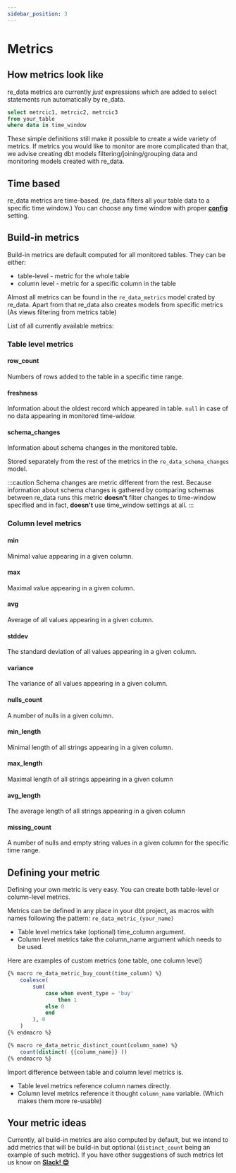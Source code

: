 ```yaml
---
sidebar_position: 3
---
```


# Metrics

## How metrics look like 

re_data metrics are currently *just* expressions which
are added to select statements run automatically by re_data.

```sql title="re_data query"
select metrcic1, metrcic2, metrcic3
from your_table
where data in time_window
```

These simple definitions still make it possible to create a wide variety of metrics.
If metrics you would like to monitor are more complicated than that, we advise creating dbt models filtering/joining/grouping data and monitoring models created with re_data.

## Time based

re_data metrics are time-based. (re_data filters all your table data to a specific time window.) You can choose any time window with proper **[config](/docs/reference/config)** setting.


## Build-in metrics

Build-in metrics are default computed for all monitored tables. They can be either:
  - table-level - metric for the whole table
  - column level - metric for a specific column in the table

Almost all metrics can be found in the `re_data_metrics` model crated by re_data.
Apart from that re_data also creates models from specific metrics (As views filtering from metrics table)

List of all currently available metrics:

### Table level metrics

#### row_count

Numbers of rows added to the table in a specific time range.

#### freshness

Information about the oldest record which appeared in table.
`null` in case of no data appearing in monitored time-widow.

#### schema_changes

Information about schema changes in the monitored table.

Stored separately from the rest of the metrics in the `re_data_schema_changes` model.

:::caution
Schema changes are metric different from the rest.
Because information about schema changes is gathered by comparing schemas
between re_data runs this metric **doesn't** filter changes to time-window specified and
in fact, **doesn't** use time_window settings at all.
:::

### Column level metrics

#### min

Minimal value appearing in a given column.

#### max

Maximal value appearing in a given column.

#### avg

Average of all values appearing in a given column.

#### stddev

The standard deviation of all values appearing in a given column.

#### variance

The variance of all values appearing in a given column.

#### nulls_count

A number of nulls in a given column.

#### min_length

Minimal length of all strings appearing in a given column.

#### max_length

Maximal length of all strings appearing in a given column

#### avg_length

The average length of all strings appearing in a given column

#### missing_count

A number of nulls and empty string values in a given column for the specific time range.


## Defining your metric

Defining your own metric is very easy.
You can create both table-level or column-level metrics.

Metrics can be defined in any place in your dbt project, as macros with names following the pattern: `re_data_metric_(your_name)` 

 - Table level metrics take (optional) time_column argument.
 - Column level metrics take the column_name argument which needs to be used.

Here are examples of custom metrics (one table, one column level)

```sql title="macros/my_metrics.sql"    
{% macro re_data_metric_buy_count(time_column) %}
    coalesce(
        sum(
            case when event_type = 'buy'
                then 1
            else 0
            end
        ), 0
    )
{% endmacro %}

{% macro re_data_metric_distinct_count(column_name) %}
    count(distinct( {{column_name}} ))
{% endmacro %}
```

Import difference between table and column level metrics is.
 - Table level metrics reference column names directly.
 - Column level metrics reference it thought `column_name` variable. (Which makes them more re-usable)
 
## Your metric ideas

Currently, all build-in metrics are also computed by default, but we intend to add metrics that will be build-in but optional (`distinct_count` being an example of such metric). If you have other suggestions of such metrics let us know on **[Slack! 😊](https://www.re-data.io/slack)**